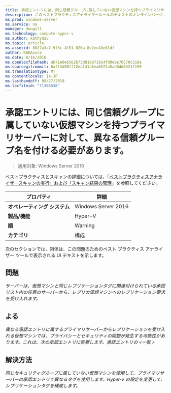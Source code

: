 ```yaml
---
title: 承認エントリには、同じ信頼グループに属していない仮想マシンを持つプライマリサーバーに対して、異なる信頼グループ名を付ける必要があります。
description: このベストプラクティスアナライザールールのテキストのオンラインバージョン。
ms.prod: windows-server
ms.service: na
manager: dongill
ms.technology: compute-hyper-v
ms.author: kathydav
ms.topic: article
ms.assetid: 8827a3a7-9f3c-4f51-826a-8e2ec43e01df
author: KBDAzure
ms.date: 8/16/2016
ms.openlocfilehash: ab71e0e6562b73d81b871914fd0e9e76570c518e
ms.sourcegitcommit: 6aff3d88ff22ea141a6ea6572a5ad8dd6321f199
ms.translationtype: MT
ms.contentlocale: ja-JP
ms.lasthandoff: 09/27/2019
ms.locfileid: "71366538"
---
```

# <a name="authorization-entries-should-have-distinct-trust-group-names-for-primary-servers-with-virtual-machines-that-are-not-part-of-the-same-trust-group"></a>承認エントリには、同じ信頼グループに属していない仮想マシンを持つプライマリサーバーに対して、異なる信頼グループ名を付ける必要があります。

>適用対象: Windows Server 2016

ベストプラクティスとスキャンの詳細については、「[ベストプラクティスアナライザースキャンの実行」および「スキャン結果の管理](https://go.microsoft.com/fwlink/p/?LinkID=223177)」を参照してください。  
  
|プロパティ|詳細|  
|-|-|  
|**オペレーティング システム**|Windows Server 2016|  
|**製品/機能**|Hyper-V|  
|**順**|Warning|  
|**カテゴリ**|構成|  
  
次のセクションでは、斜体は、この問題のためのベスト プラクティス アナライザー ツールで表示される UI テキストを示します。  
  
## <a name="issue"></a>**問題**  
*サーバーは、仮想マシンと同じレプリケーションタグに関連付けられている承認リスト内の任意のサーバーから、レプリカ仮想マシンへのレプリケーション要求を受け入れます。*  
  
## <a name="impact"></a>**よる**  
*異なる承認エントリに属するプライマリサーバーからレプリケーションを受け入れる仮想マシンでは、プライバシーとセキュリティの問題が発生する可能性があります。これは、次の承認エントリに影響します。承認エントリの \<一覧 >*  
  
## <a name="resolution"></a>**解決方法**  
*同じセキュリティグループに属していない仮想マシンを使用して、プライマリサーバーの承認エントリで異なるタグを使用します。Hyper-v の設定を変更して、レプリケーションタグを構成します。*  
  


